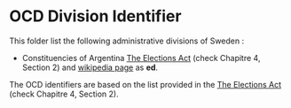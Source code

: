 # OCD Division Identifier

This folder list the following administrative divisions of Sweden : 
* Constituencies of Argentina [The Elections Act](https://www.government.se/49150c/contentassets/4e2fdee5a8e342e88289496d34701aec/the-elections-act-2005837) (check Chapitre 4, Section 2) and
  [wikipedia page](https://en.wikipedia.org/wiki/National_apportionment_of_MP_seats_in_the_Riksdag) as **ed**.


The OCD identifiers are based on the list provided in the [The Elections Act](https://www.government.se/49150c/contentassets/4e2fdee5a8e342e88289496d34701aec/the-elections-act-2005837) (check Chapitre 4, Section 2). 

